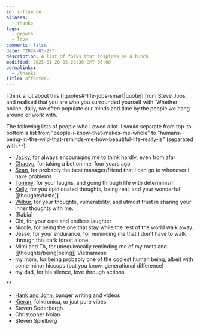 ```yaml
---
id: influence
aliases:
  - thanks
tags:
  - growth
  - love
comments: false
date: "2024-01-23"
description: A list of folks that inspires me a bunch
modified: 2025-01-20 05:28:30 GMT-05:00
permalinks:
  - /thanks
title: affecter.
---
```


I think a lot about this [[quotes#^life-jobs-smart|quote]] from Steve Jobs, and realised that you are who you surrounded yourself with.
Whether online, daily, we often populate our minds and time by the people we hang around or work with.

The following lists of people who I owed a lot. I would separate from top-to-bottom a list from "people-i-know-that-makes-me-whole" to "humans-being-in-the-wild-that-reminds-me-how-beautiful-life-really-is" (separated with `**`):

- [Jacky](https://jzhao.xyz/), for always encouraging me to think hardly, even from afar
- [Chaoyu](https://twitter.com/chaoyu_), for taking a bet on me, four years ago
- [Sean](https://www.linkedin.com/in/ssheng/), for probably the best manager/friend that I can go to whenever I have problems
- [Tommy](https://tommytrinh.me/), for your laughs, and going through life with determinism
- [Kelly](https://www.kellychong.ca/), for you opinionated thoughts, being real, and your wonderful [[thoughts/taste]]
- [Wilbur](https://www.wilburzhang.com/), for your thoughts, vulnerability, and utmost trust in sharing your inner thoughts with me.
- [Rabia]
- Chi, for your care and endless laughter
- Nicole, for being the one that stay while the rest of the world walk away.
- Jesse, for your endurance, for reminding me that I don't have to walk through this dark forest alone.
- Mimi and TA, for unequivocally reminding me of my roots and [[thoughts/being|being]] Vietnamese
- my mom, for being probably one of the coolest human being, albeit with some minor hiccups (but you know, generational difference)
- my dad, for his silence, love through actions

\*\*

- [Hank and John](https://www.youtube.com/@vlogbrothers), banger writing and videos
- [Kieran](https://www.fourtet.net/), folktronica, or just pure vibes
- Steven Soderbergh
- Christopher Nolan
- Steven Spielberg
